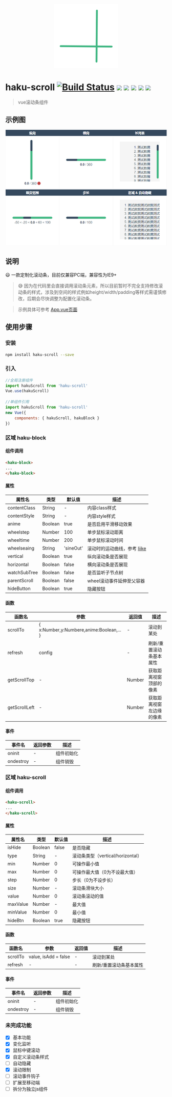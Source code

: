 <div align="center">
<img src="https://raw.githubusercontent.com/hakubox/haku-scroll/master/src/assets/logo.png" >
</div>

# haku-scroll [![Build Status](https://travis-ci.org/hakubox/haku-scroll.svg?branch=master)](https://travis-ci.org/hakubox/haku-scroll) [![](https://img.shields.io/npm/dt/haku-scroll.svg)](https://www.npmjs.com/package/haku-scroll) ![](https://img.shields.io/github/license/hakubox/haku-scroll.svg) ![](https://img.shields.io/badge/IE-%E2%89%A5%209-blue.svg) ![](https://img.shields.io/npm/v/haku-scroll.svg) ![](https://img.shields.io/bundlephobia/min/haku-scroll.svg)

> vue滚动条组件

## 示例图

<div align="center">
<img src="https://raw.githubusercontent.com/hakubox/haku-scroll/master/src/assets/printscreen.png" >
</div>

## 说明

:smiley: 一款定制化滚动条，目前仅兼容PC端，兼容性为IE9+

> :sweat_smile: 因为在代码里会直接调用滚动条元素，所以目前暂时不完全支持修改滚动条的样式，涉及到空间的样式例如height/width/padding等样式需谨慎修改，后期会尽快调整为配置化滚动条。

> 示例具体可参考 [App.vue页面](./src/App.vue)

## 使用步骤

### 安装

``` bash
npm install haku-scroll --save
```

### 引入

``` javascript
//全局注册组件
import hakuScroll from 'haku-scroll'
Vue.use(hakuScroll)

//单组件引用
import hakuScroll from 'haku-scroll'
new Vue({
    components: { hakuScroll, hakuBlock }
})
```

### 区域 haku-block

#### 组件调用

``` html
<haku-block>
...
</haku-block>
```

#### 属性

属性名 | 类型 | 默认值 | 描述
---|---|---|---
contentClass | String | - | 内容class样式
contentStyle | String | - | 内容style样式
anime | Boolean | true | 是否启用平滑移动效果
wheelstep | Number | 100 | 单步鼠标滚动距离
wheeltime | Number | 200 | 单步鼠标滚动时间
wheelseaing | String | 'sineOut' | 滚动时的运动曲线，参考 [liike](https://github.com/LiikeJS/Liike)
vertical | Boolean | true | 纵向滚动条是否展现
horizontal | Boolean | false | 横向滚动条是否展现
watchSubTree | Boolean | false | 是否监听子节点树
parentScroll | Boolean | false | wheel滚动事件延伸至父容器
hideButton | Boolean | true | 隐藏按钮

#### 函数

函数名 | 参数 | 返回值 | 描述
---|---|---|---
scrollTo | { x:Number,y:Numbere,anime:Boolean,... } | - | 滚动到某处
refresh | config | - | 刷新/重置滚动条基本属性
getScrollTop | - | Number | 获取距离视窗顶部的像素
getScrollLeft | - | Number | 获取距离视窗左边缘的像素

#### 事件

事件名 | 返回参数 | 描述
---|---|---
oninit | - | 组件初始化
ondestroy | - | 组件销毁

### 区域 haku-scroll

#### 组件调用

``` html
<haku-scroll>
...
</haku-scroll>
```

#### 属性

属性名 | 类型 | 默认值 | 描述
---|---|---|---
isHide | Boolean | false | 是否隐藏
type | String | - | 滚动条类型（vertical/horizontal）
min | Number | 0 | 可操作最小值
max | Number | 0 | 可操作最大值（0为不设最大值）
step | Number | 0 | 步长（0为不设步长）
size | Number | - | 滚动条滑块大小
value | Number | 0 | 滚动条滚动的值
maxValue | Number | - | 最大值
minValue | Number | 0 | 最小值
hideBtn | Boolean | true | 隐藏按钮

#### 函数

函数名 | 参数 | 返回值 | 描述
---|---|---|---
scrollTo | value, isAdd = false | - | 滚动到某处
refresh | - | - | 刷新/重置滚动条基本属性

#### 事件

事件名 | 返回参数 | 描述
---|---|---
oninit | - | 组件初始化
ondestroy | - | 组件销毁

### 未完成功能

- [x] 基本功能
- [x] 变化监听
- [x] 鼠标中键滚动
- [x] 自定义滚动条样式
- [ ] 自动隐藏
- [x] 滚动限制
- [ ] 滚动事件钩子
- [ ] 扩展至移动端
- [ ] 拆分为独立js组件